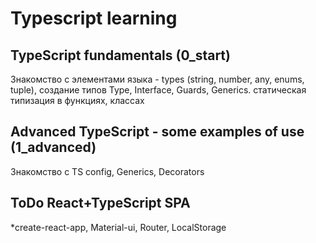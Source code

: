 # Typescript learning
## TypeScript fundamentals (0_start)
Знакомство с элементами языка - types (string, number, any, enums, tuple), создание типов Type, Interface, Guards, Generics. статическая типизация в функциях, классах

## Advanced TypeScript - some examples of use (1_advanced)

Знакомство с TS config, Generics, Decorators 

## ToDo React+TypeScript SPA
*create-react-app, Material-ui, Router, LocalStorage

